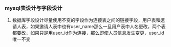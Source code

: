 ### mysql表设计与字段设计

1. 数据库字段设计尽量使用不变的字段作为连接表之间的链接字段，用户表和邀请人表，如果邀请人表中也有user_name那么一旦用户表中人名更改，两个表都要改，如果只是用user_id作为连接，那么即使人员信息发生变更，user_id唯一不变
